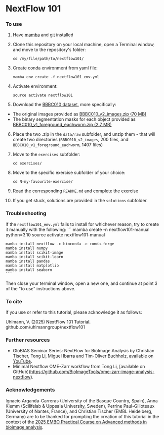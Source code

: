 # NextFlow 101

### To use

1. Have [mamba](https://mamba.readthedocs.io/en/latest/installation/mamba-installation.html) and [git](https://git-scm.com/downloads) installed

2. Clone this repository on your local machine, open a Terminal window, and move to the repository's folder:
    ```
    cd /my/file/path/to/nextflow101/
    ```

3. Create conda environment from yaml file:
    ```
    mamba env create -f nextflow101_env.yml
    ```

4. Activate environment:
    ```
    source activate nextflow101
    ```

5. Download the [BBBC010 dataset](https://bbbc.broadinstitute.org/BBBC010), more specifically:

* The original images provided as [BBBC010_v2_images.zip (70 MB)](https://data.broadinstitute.org/bbbc/BBBC010/BBBC010_v2_images.zip)
* The binary segmentation masks for each object provided as [BBBC010_v1_foreground_eachworm.zip (2.7 MB)](https://data.broadinstitute.org/bbbc/BBBC010/BBBC010_v1_foreground_eachworm.zip)

6. Place the two .zip in the `data/raw` subfolder, and unzip them - that will create two directories (`BBBC010_v2_images`, 200 files, and `BBBC010_v1_foreground_eachworm`, 1407 files) 

7. Move to the `exercises` subfolder:
    ```
    cd exercises/
    ```

8. Move to the specific exercise subfolder of your choice:
    ```
    cd N-my-favourite-exercise/

    ```

9. Read the corresponding `README.md` and complete the exercise

10. If you get stuck, solutions are provided in the `solutions` subfolder.

### Troubleshooting

If the `nextflow101_env.yml` fails to install for whichever reason, try to create it manually with the following:
    ```
    mamba create -n nextflow101-manual python=3.10
    source activate nextflow101-manual     
    
    mamba install nextflow -c bioconda -c conda-forge
    mamba install numpy
    mamba install scikit-image
    mamba install scikit-learn
    mamba install pandas
    mamba install matplotlib
    mamba install seaborn
    ```
Then close your terminal window, open a new one, and continue at point 3 of the "to use" instructions above.

### To cite

If you use or refer to this tutorial, please acknowledge it as follows:

Uhlmann, V. (2025) NextFlow 101 Tutorial. github.com/uhlmanngroup/nextflow101

### Further resources

* GloBIAS Seminar Series: NextFlow for BioImage Analysis by Christian Tischer, Tong Li, Miguel Ibarra and Tim-Oliver Buchholz, [available on YouTube](https://youtu.be/xjM_zy1RYQQ?si=8g3yRCdqWxi-0LkY).
* Minimal Nextflow OME-Zarr workflow from Tong Li, [available on GitHub)(https://github.com/BioImageTools/ome-zarr-image-analysis-nextflow).

### Acknowledgements
Ignacio Arganda-Carreras (University of the Basque Country, Spain), Anna Klemm (Scilifelab & Uppsala University, Sweden), Perrine Paul-Gilloteaux (University of Nantes, France), and Christian Tischer (EMBL Heidelberg, Germany) are to be thanked for prompting the creation of this tutorial in the context of the [2025 EMBO Practical Course on Advanced methods in bioimage analysis](https://www.embl.org/about/info/course-and-conference-office/events/bia25-01/).
